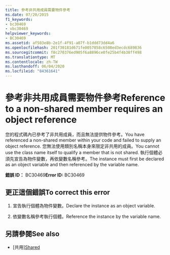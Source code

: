 ```yaml
---
title: 參考非共用成員需要物件參考
ms.date: 07/20/2015
f1_keywords:
- bc30469
- vbc30469
helpviewer_keywords:
- BC30469
ms.assetid: af503e8b-2e1f-4f91-a07f-b1ddd73dd4a6
ms.openlocfilehash: 201f30181d671fe0057858c6508ed3ecdc689836
ms.sourcegitcommit: f8c270376ed905f6a8896ce0fe25b4f4b38ff498
ms.translationtype: MT
ms.contentlocale: zh-TW
ms.lasthandoff: 06/04/2020
ms.locfileid: "84361641"
---
```

# <a name="reference-to-a-non-shared-member-requires-an-object-reference"></a><span data-ttu-id="67e46-102">參考非共用成員需要物件參考</span><span class="sxs-lookup"><span data-stu-id="67e46-102">Reference to a non-shared member requires an object reference</span></span>
<span data-ttu-id="67e46-103">您的程式碼內已參考了非共用成員，而且無法提供物件參考。</span><span class="sxs-lookup"><span data-stu-id="67e46-103">You have referenced a non-shared member within your code and failed to supply an object reference.</span></span> <span data-ttu-id="67e46-104">您無法使用類別名稱本身來限定非共用的成員。</span><span class="sxs-lookup"><span data-stu-id="67e46-104">You cannot use the class name itself to qualify a member that is not shared.</span></span> <span data-ttu-id="67e46-105">執行個體必須先宣告為物件變數，再依變數名稱參考。</span><span class="sxs-lookup"><span data-stu-id="67e46-105">The instance must first be declared as an object variable and then referenced by the variable name.</span></span>  
  
 <span data-ttu-id="67e46-106">**錯誤 ID：** BC30469</span><span class="sxs-lookup"><span data-stu-id="67e46-106">**Error ID:** BC30469</span></span>  
  
## <a name="to-correct-this-error"></a><span data-ttu-id="67e46-107">更正這個錯誤</span><span class="sxs-lookup"><span data-stu-id="67e46-107">To correct this error</span></span>  
  
1. <span data-ttu-id="67e46-108">宣告執行個體為物件變數。</span><span class="sxs-lookup"><span data-stu-id="67e46-108">Declare the instance as an object variable.</span></span>  
  
2. <span data-ttu-id="67e46-109">依變數名稱參考執行個體。</span><span class="sxs-lookup"><span data-stu-id="67e46-109">Reference the instance by the variable name.</span></span>  
  
## <a name="see-also"></a><span data-ttu-id="67e46-110">另請參閱</span><span class="sxs-lookup"><span data-stu-id="67e46-110">See also</span></span>

- <span data-ttu-id="67e46-111">[共用][](../language-reference/modifiers/shared.md)</span><span class="sxs-lookup"><span data-stu-id="67e46-111">[Shared](../language-reference/modifiers/shared.md)</span></span>
